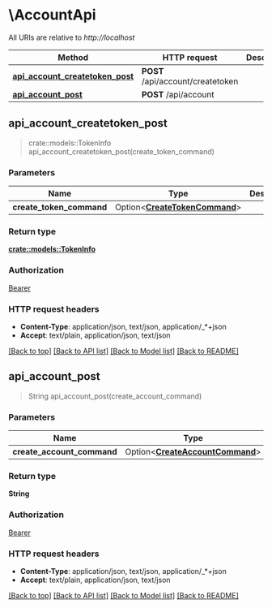 # \AccountApi

All URIs are relative to *http://localhost*

Method | HTTP request | Description
------------- | ------------- | -------------
[**api_account_createtoken_post**](AccountApi.md#api_account_createtoken_post) | **POST** /api/account/createtoken | 
[**api_account_post**](AccountApi.md#api_account_post) | **POST** /api/account | 



## api_account_createtoken_post

> crate::models::TokenInfo api_account_createtoken_post(create_token_command)


### Parameters


Name | Type | Description  | Required | Notes
------------- | ------------- | ------------- | ------------- | -------------
**create_token_command** | Option<[**CreateTokenCommand**](CreateTokenCommand.md)> |  |  |

### Return type

[**crate::models::TokenInfo**](TokenInfo.md)

### Authorization

[Bearer](../README.md#Bearer)

### HTTP request headers

- **Content-Type**: application/json, text/json, application/_*+json
- **Accept**: text/plain, application/json, text/json

[[Back to top]](#) [[Back to API list]](../README.md#documentation-for-api-endpoints) [[Back to Model list]](../README.md#documentation-for-models) [[Back to README]](../README.md)


## api_account_post

> String api_account_post(create_account_command)


### Parameters


Name | Type | Description  | Required | Notes
------------- | ------------- | ------------- | ------------- | -------------
**create_account_command** | Option<[**CreateAccountCommand**](CreateAccountCommand.md)> |  |  |

### Return type

**String**

### Authorization

[Bearer](../README.md#Bearer)

### HTTP request headers

- **Content-Type**: application/json, text/json, application/_*+json
- **Accept**: text/plain, application/json, text/json

[[Back to top]](#) [[Back to API list]](../README.md#documentation-for-api-endpoints) [[Back to Model list]](../README.md#documentation-for-models) [[Back to README]](../README.md)

